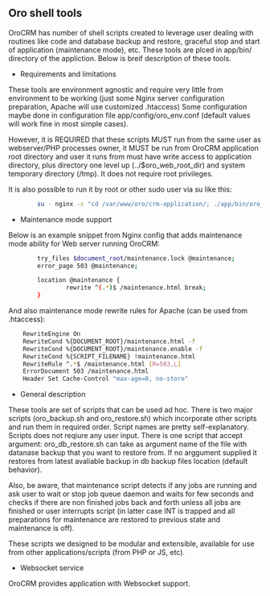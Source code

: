 ## Oro shell tools

OroCRM has number of shell scripts created to leverage user dealing with routines like code and database backup and restore, graceful stop and start of application (maintenance mode), etc.
These tools are plced in app/bin/ directory of the appliction. Below is breif description of these tools.

- Requirements and limitations

These tools are environment agnostic and require very little from environment to be working (just some Nginx server configuration preparation, Apache will use customized .htaccess)
Some configuration maybe done in configuration file app/config/oro_env.conf (default values will work fine in most simple cases).

However, it is REQUIRED that these scripts MUST run from the same user as webserver/PHP processes owner, it MUST be run from OroCRM application root directory and user it runs from must have write access to application directory, plus directory one level up (../$oro_web_root_dir) and system temporary directory (/tmp). It does not require root privileges.

It is also possible to run it by root or other sudo user via su like this:

```bash
        su - nginx -c "cd /var/www/oro/crm-application/; ./app/bin/oro_backup.sh"
```

- Maintenance mode support

Below is an example snippet from Nginx config that adds maintenance mode ability for Web server running OroCRM:

```bash
        try_files $document_root/maintenance.lock @maintenance;
        error_page 503 @maintenance;

        location @maintenance {
                rewrite ^(.*)$ /maintenance.html break;
        }
```
And also maintenance mode rewrite rules for Apache (can be used from .htaccess):

```bash
	RewriteEngine On
	RewriteCond %{DOCUMENT_ROOT}/maintenance.html -f
	RewriteCond %{DOCUMENT_ROOT}/maintenance.enable -f
	RewriteCond %{SCRIPT_FILENAME} !maintenance.html
	RewriteRule ^.*$ /maintenance.html [R=503,L]
	ErrorDocument 503 /maintenance.html
	Header Set Cache-Control "max-age=0, no-store"
```

- General description

These tools are set of scripts that can be used ad hoc. There is two major scripts (oro_backup.sh and oro_restore.sh) which incorporate other scripts and run them in required order. Script names are pretty self-explanatory. Scripts does not reqiure any user input. There is one script that accept argument: oro_db_restore.sh can take as argument name of the file with datanase backup that you want to restore from. If no arggument supplied it restores from latest avaliable backup in db backup files location (default behavior).

Also, be aware, that maintenance script detects if any jobs are running and ask user to wait or stop job queue daemon and waits for few seconds and checks if there are non finished jobs back and forth unless all jobs are finished or user interrupts script (in latter case INT is trapped and all preparations for maintenance are restored to previous state and maintenance is off). 

These scripts we designed to be modular and extensible, available for use from other applications/scripts (from PHP or JS, etc).

- Websocket service

OroCRM provides application with Websocket support.
